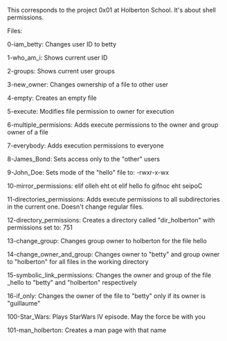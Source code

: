 This corresponds to the project 0x01 at Holberton School. It's about shell permissions.

Files:

0-iam_betty: Changes user ID to betty

1-who_am_i: Shows current user ID

2-groups: Shows current user groups

3-new_owner: Changes ownership of a file to other user

4-empty: Creates an empty file

5-execute: Modifies file permission to owner for execution

6-multiple_permisions: Adds execute permissions to the owner and group owner of a file

7-everybody: Adds execution permissions to everyone

8-James_Bond: Sets access only to the "other" users

9-John_Doe: Sets mode of the "hello" file to: -rwxr-x-wx

10-mirror_permissions: elif olleh eht ot elif hello fo gifnoc eht seipoC

11-directories_permissions: Adds execute  permissions to all subdirectories in the current one. Doesn't change regular files.

12-directory_permissions: Creates a directory called "dir_holberton" with permissions set to: 751

13-change_group: Changes group owner to holberton for the file hello

14-change_owner_and_group: Changes owner to "betty" and group owner to "holberton" for all files in the working directory

15-symbolic_link_permissions: Changes the owner and group of the file _hello to "betty" and "holberton" respectively

16-if_only: Changes the owner of the file to "betty" only if its owner is "guillaume"

100-Star_Wars: Plays StarWars IV episode. May the force be with you

101-man_holberton: Creates a man page with that name